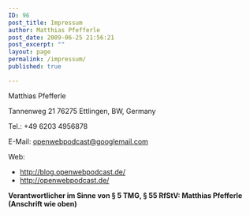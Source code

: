 ```yaml
---
ID: 96
post_title: Impressum
author: Matthias Pfefferle
post_date: 2009-06-25 21:56:21
post_excerpt: ""
layout: page
permalink: /impressum/
published: true

---
```

Matthias Pfefferle

Tannenweg 21
76275 Ettlingen, BW, Germany

Tel.: +49 6203 4956878

E-Mail: openwebpodcast@googlemail.com

Web:
<ul>
	<li><a href="http://blog.openwebpodcast.de/">http://blog.openwebpodcast.de/</a></li>
	<li><a href="http://openwebpodcast.de/">http://openwebpodcast.de/</a></li>
</ul>
<strong>Verantwortlicher im Sinne von § 5 TMG, § 55 RfStV: Matthias Pfefferle (Anschrift wie oben)</strong>
